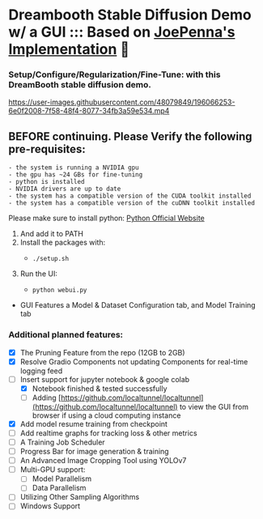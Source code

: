 # Dreambooth Stable Diffusion Demo w/ a GUI ::: Based on [JoePenna's Implementation](https://github.com/JoePenna/Dreambooth-Stable-Diffusion) 🤗
### Setup/Configure/Regularization/Fine-Tune: with this DreamBooth stable diffusion demo.

https://user-images.githubusercontent.com/48079849/196066253-6e0f2008-7f58-48f4-8077-34fb3a59e534.mp4

## BEFORE continuing. Please Verify the following pre-requisites:
    - the system is running a NVIDIA gpu
    - the gpu has ~24 GBs for fine-tuning
    - python is installed
    - NVIDIA drivers are up to date
    - the system has a compatible version of the CUDA toolkit installed
    - the system has a compatible version of the cuDNN toolkit installed

Please make sure to install python: [Python Official Website](https://www.python.org/downloads/)
1. And add it to PATH
2. Install the packages with:
    -     ./setup.sh
3. Run the UI:
    -     python webui.py

- GUI Features a Model & Dataset Configuration tab, and Model Training tab


### Additional planned features:
- [X] The Pruning Feature from the repo (12GB to 2GB)
- [X] Resolve Gradio Components not updating Components for real-time logging feed
- [ ] Insert support for jupyter notebook & google colab
    - [X] Notebook finished & tested successfully
    - [ ] Adding [https://github.com/localtunnel/localtunnel](https://github.com/localtunnel/localtunnel) to view the GUI from browser if using a cloud computing instance 
- [X] Add model resume training from checkpoint
- [ ] Add realtime graphs for tracking loss & other metrics
- [ ] A Training Job Scheduler
- [ ] Progress Bar for image generation & training
- [ ] An Advanced Image Cropping Tool using YOLOv7
- [ ] Multi-GPU support:
    - [ ] Model Parallelism
    - [ ] Data Parallelism
- [ ] Utilizing Other Sampling Algorithms
- [ ] Windows Support
